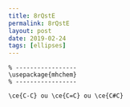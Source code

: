 ```yaml
---
title: 8rQstE
permalink: 8rQstE
layout: post
date: 2019-02-24
tags: [ellipses]
---
```


```latex% Dans le préambule
% -----------------
\usepackage{mhchem}
% -----------------

\ce{C-C} ou \ce{C=C} ou \ce{C#C}
```